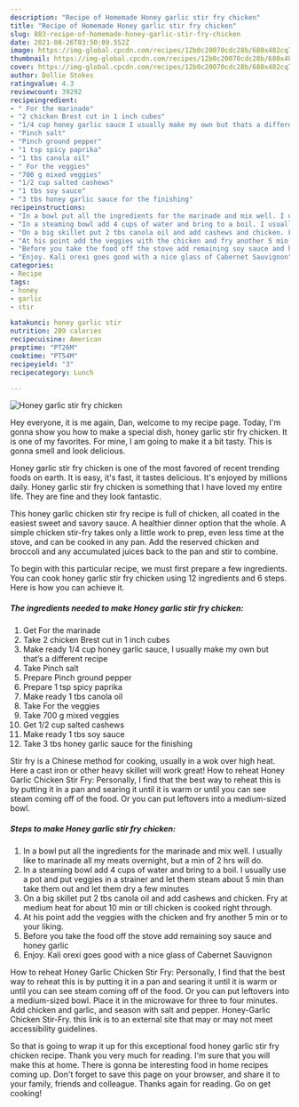 ```yaml
---
description: "Recipe of Homemade Honey garlic stir fry chicken"
title: "Recipe of Homemade Honey garlic stir fry chicken"
slug: 883-recipe-of-homemade-honey-garlic-stir-fry-chicken
date: 2021-08-26T03:50:09.552Z
image: https://img-global.cpcdn.com/recipes/12b0c20070cdc28b/680x482cq70/honey-garlic-stir-fry-chicken-recipe-main-photo.jpg
thumbnail: https://img-global.cpcdn.com/recipes/12b0c20070cdc28b/680x482cq70/honey-garlic-stir-fry-chicken-recipe-main-photo.jpg
cover: https://img-global.cpcdn.com/recipes/12b0c20070cdc28b/680x482cq70/honey-garlic-stir-fry-chicken-recipe-main-photo.jpg
author: Dollie Stokes
ratingvalue: 4.3
reviewcount: 39292
recipeingredient:
- " For the marinade"
- "2 chicken Brest cut in 1 inch cubes"
- "1/4 cup honey garlic sauce I usually make my own but thats a different recipe"
- "Pinch salt"
- "Pinch ground pepper"
- "1 tsp spicy paprika"
- "1 tbs canola oil"
- " For the veggies"
- "700 g mixed veggies"
- "1/2 cup salted cashews"
- "1 tbs soy sauce"
- "3 tbs honey garlic sauce for the finishing"
recipeinstructions:
- "In a bowl put all the ingredients for the marinade and mix well. I usually like to marinade all my meats overnight, but a min of 2 hrs will do."
- "In a steaming bowl add 4 cups of water and bring to a boil. I usually use a pot and put veggies in a strainer and let them steam about 5 min than take them out and let them dry a few minutes"
- "On a big skillet put 2 tbs canola oil and add cashews and chicken. Fry at medium heat for about 10 min or till chicken is cooked right through."
- "At his point add the veggies with the chicken and fry another 5 min or to your liking."
- "Before you take the food off the stove add remaining soy sauce and honey garlic"
- "Enjoy. Kali orexi goes good with a nice glass of Cabernet Sauvignon"
categories:
- Recipe
tags:
- honey
- garlic
- stir

katakunci: honey garlic stir 
nutrition: 289 calories
recipecuisine: American
preptime: "PT26M"
cooktime: "PT54M"
recipeyield: "3"
recipecategory: Lunch

---
```



![Honey garlic stir fry chicken](https://img-global.cpcdn.com/recipes/12b0c20070cdc28b/680x482cq70/honey-garlic-stir-fry-chicken-recipe-main-photo.jpg)

Hey everyone, it is me again, Dan, welcome to my recipe page. Today, I'm gonna show you how to make a special dish, honey garlic stir fry chicken. It is one of my favorites. For mine, I am going to make it a bit tasty. This is gonna smell and look delicious.

Honey garlic stir fry chicken is one of the most favored of recent trending foods on earth. It is easy, it's fast, it tastes delicious. It's enjoyed by millions daily. Honey garlic stir fry chicken is something that I have loved my entire life. They are fine and they look fantastic.

This honey garlic chicken stir fry recipe is full of chicken, all coated in the easiest sweet and savory sauce. A healthier dinner option that the whole. A simple chicken stir-fry takes only a little work to prep, even less time at the stove, and can be cooked in any pan. Add the reserved chicken and broccoli and any accumulated juices back to the pan and stir to combine.


To begin with this particular recipe, we must first prepare a few ingredients. You can cook honey garlic stir fry chicken using 12 ingredients and 6 steps. Here is how you can achieve it.

<!--inarticleads1-->

##### The ingredients needed to make Honey garlic stir fry chicken:

1. Get  For the marinade
1. Take 2 chicken Brest cut in 1 inch cubes
1. Make ready 1/4 cup honey garlic sauce, I usually make my own but that’s a different recipe
1. Take Pinch salt
1. Prepare Pinch ground pepper
1. Prepare 1 tsp spicy paprika
1. Make ready 1 tbs canola oil
1. Take  For the veggies
1. Take 700 g mixed veggies
1. Get 1/2 cup salted cashews
1. Make ready 1 tbs soy sauce
1. Take 3 tbs honey garlic sauce for the finishing


Stir fry is a Chinese method for cooking, usually in a wok over high heat. Here a cast iron or other heavy skillet will work great! How to reheat Honey Garlic Chicken Stir Fry: Personally, I find that the best way to reheat this is by putting it in a pan and searing it until it is warm or until you can see steam coming off of the food. Or you can put leftovers into a medium-sized bowl. 

<!--inarticleads2-->

##### Steps to make Honey garlic stir fry chicken:

1. In a bowl put all the ingredients for the marinade and mix well. I usually like to marinade all my meats overnight, but a min of 2 hrs will do.
1. In a steaming bowl add 4 cups of water and bring to a boil. I usually use a pot and put veggies in a strainer and let them steam about 5 min than take them out and let them dry a few minutes
1. On a big skillet put 2 tbs canola oil and add cashews and chicken. Fry at medium heat for about 10 min or till chicken is cooked right through.
1. At his point add the veggies with the chicken and fry another 5 min or to your liking.
1. Before you take the food off the stove add remaining soy sauce and honey garlic
1. Enjoy. Kali orexi goes good with a nice glass of Cabernet Sauvignon


How to reheat Honey Garlic Chicken Stir Fry: Personally, I find that the best way to reheat this is by putting it in a pan and searing it until it is warm or until you can see steam coming off of the food. Or you can put leftovers into a medium-sized bowl. Place it in the microwave for three to four minutes. Add chicken and garlic, and season with salt and pepper. Honey-Garlic Chicken Stir-Fry. this link is to an external site that may or may not meet accessibility guidelines. 

So that is going to wrap it up for this exceptional food honey garlic stir fry chicken recipe. Thank you very much for reading. I'm sure that you will make this at home. There is gonna be interesting food in home recipes coming up. Don't forget to save this page on your browser, and share it to your family, friends and colleague. Thanks again for reading. Go on get cooking!
